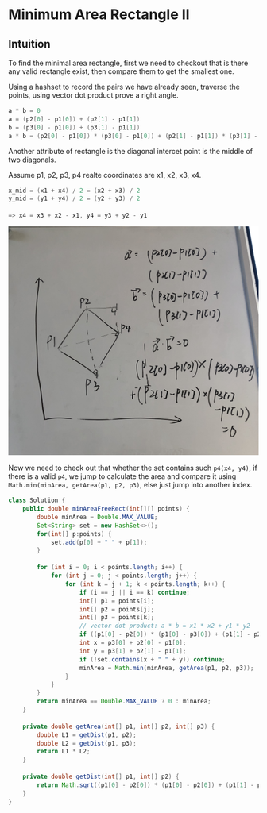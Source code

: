 # Minimum Area Rectangle II

## Intuition

To find the minimal area rectangle, first we need to checkout that is there any valid rectangle exist, then compare them to get the smallest one.

Using a hashset to record the pairs we have already seen, traverse the points, using vector dot product prove a right angle.

```java
a * b = 0
a = (p2[0] - p1[0]) + (p2[1] - p1[1])
b = (p3[0] - p1[0]) + (p3[1] - p1[1])
a * b = (p2[0] - p1[0]) * (p3[0] - p1[0]) + (p2[1] - p1[1]) * (p3[1] - p1[1])
```

Another attribute of rectangle is the diagonal intercet point is the middle of two diagonals.

Assume p1, p2, p3, p4 realte coordinates are x1, x2, x3, x4.

```java
x_mid = (x1 + x4) / 2 = (x2 + x3) / 2
y_mid = (y1 + y4) / 2 = (y2 + y3) / 2

=> x4 = x3 + x2 - x1, y4 = y3 + y2 - y1
```

![rectangle](rectangle.jpg)

Now we need to check out that whether the set contains such `p4(x4, y4)`, if there is a valid `p4`, we jump to calculate the area and compare it using `Math.min(minArea, getArea(p1, p2, p3)`, else just jump into another index.

```java
class Solution {
    public double minAreaFreeRect(int[][] points) {
        double minArea = Double.MAX_VALUE;
        Set<String> set = new HashSet<>();
        for(int[] p:points) {
            set.add(p[0] + " " + p[1]);
        }

        for (int i = 0; i < points.length; i++) {
            for (int j = 0; j < points.length; j++) {
                for (int k = j + 1; k < points.length; k++) {
                    if (i == j || i == k) continue;
                    int[] p1 = points[i];
                    int[] p2 = points[j];
                    int[] p3 = points[k];
                    // vector dot product: a * b = x1 * x2 + y1 * y2
                    if ((p1[0] - p2[0]) * (p1[0] - p3[0]) + (p1[1] - p2[1]) * (p1[1] - p3[1]) != 0) continue;
                    int x = p3[0] + p2[0] - p1[0];
                    int y = p3[1] + p2[1] - p1[1];
                    if (!set.contains(x + " " + y)) continue;
                    minArea = Math.min(minArea, getArea(p1, p2, p3));
                }
            }
        }
        return minArea == Double.MAX_VALUE ? 0 : minArea;
    }

    private double getArea(int[] p1, int[] p2, int[] p3) {
        double L1 = getDist(p1, p2);
        double L2 = getDist(p1, p3);
        return L1 * L2;
    }

    private double getDist(int[] p1, int[] p2) {
        return Math.sqrt((p1[0] - p2[0]) * (p1[0] - p2[0]) + (p1[1] - p2[1]) * (p1[1] - p2[1]));
    }
}
```
